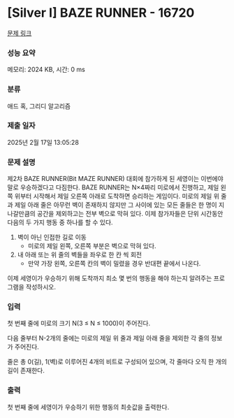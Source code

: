 # [Silver I] BAZE RUNNER - 16720 

[문제 링크](https://www.acmicpc.net/problem/16720) 

### 성능 요약

메모리: 2024 KB, 시간: 0 ms

### 분류

애드 혹, 그리디 알고리즘

### 제출 일자

2025년 2월 17일 13:05:28

### 문제 설명

<p>제2차 BAZE RUNNER(Bit MAZE RUNNER) 대회에 참가하게 된 세영이는 이번에야말로 우승하겠다고 다짐한다. BAZE RUNNER는 N×4짜리 미로에서 진행하고, 제일 왼쪽 위부터 시작해서 제일 오른쪽 아래로 도착하면 승리하는 게임이다. 미로의 제일 위 줄과 제일 아래 줄은 아무런 벽이 존재하지 않지만 그 사이에 있는 모든 줄들은 한 명이 지나갈만큼의 공간을 제외하고는 전부 벽으로 막혀 있다. 이제 참가자들은 단위 시간동안 다음의 두 가지 행동 중 하나를 할 수 있다.</p>

<ol>
	<li>벽이 아닌 인접한 길로 이동
	<ul>
		<li>미로의 제일 왼쪽, 오른쪽 부분은 벽으로 막혀 있다.</li>
	</ul>
	</li>
	<li>내 아래 또는 위 줄의 벽들을 좌우로 한 칸 씩 회전
	<ul>
		<li>만약 가장 왼쪽, 오른쪽 칸의 벽이 밀렸을 경우 반대편 끝에서 나온다.</li>
	</ul>
	</li>
</ol>

<p>이제 세영이가 우승하기 위해 도착까지 최소 몇 번의 행동을 해야 하는지 알려주는 프로그램을 작성하시오.</p>

### 입력 

 <p>첫 번째 줄에 미로의 크기 N(3 ≤ N ≤ 1000)이 주어진다.</p>

<p>다음 줄부터 N-2개의 줄에는 미로의 제일 위 줄과 제일 아래 줄을 제외한 각 줄의 정보가 주어진다.</p>

<p>줄은 총 0(길), 1(벽)로 이루어진 4개의 비트로 구성되어 있으며, 각 줄마다 오직 한 개의 길이 존재한다.</p>

### 출력 

 <p>첫 번째 줄에 세영이가 우승하기 위한 행동의 최솟값을 출력한다.</p>

